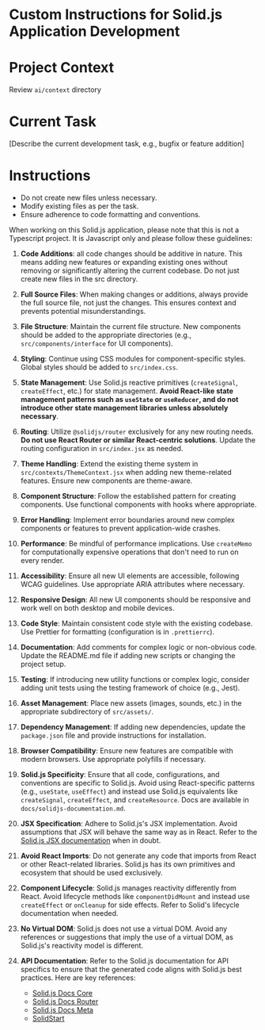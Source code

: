 # Custom Instructions for Solid.js Application Development

# Project Context

Review `ai/context` directory

# Current Task

[Describe the current development task, e.g., bugfix or feature addition]

# Instructions

- Do not create new files unless necessary.
- Modify existing files as per the task.
- Ensure adherence to code formatting and conventions.

When working on this Solid.js application, please note that this is not a Typescript project. It is Javascript only and please follow these guidelines:

1. **Code Additions**: all code changes should be additive in nature. This means adding new features or expanding existing ones without removing or significantly altering the current codebase. Do not just create new files in the src directory.

2. **Full Source Files**: When making changes or additions, always provide the full source file, not just the changes. This ensures context and prevents potential misunderstandings.

3. **File Structure**: Maintain the current file structure. New components should be added to the appropriate directories (e.g., `src/components/interface` for UI components).

4. **Styling**: Continue using CSS modules for component-specific styles. Global styles should be added to `src/index.css`.

5. **State Management**: Use Solid.js reactive primitives (`createSignal`, `createEffect`, etc.) for state management. **Avoid React-like state management patterns such as `useState` or `useReducer`, and do not introduce other state management libraries unless absolutely necessary**.

6. **Routing**: Utilize `@solidjs/router` exclusively for any new routing needs. **Do not use React Router or similar React-centric solutions**. Update the routing configuration in `src/index.jsx` as needed.

7. **Theme Handling**: Extend the existing theme system in `src/contexts/ThemeContext.jsx` when adding new theme-related features. Ensure new components are theme-aware.

8. **Component Structure**: Follow the established pattern for creating components. Use functional components with hooks where appropriate.

9. **Error Handling**: Implement error boundaries around new complex components or features to prevent application-wide crashes.

10. **Performance**: Be mindful of performance implications. Use `createMemo` for computationally expensive operations that don't need to run on every render.

11. **Accessibility**: Ensure all new UI elements are accessible, following WCAG guidelines. Use appropriate ARIA attributes where necessary.

12. **Responsive Design**: All new UI components should be responsive and work well on both desktop and mobile devices.

13. **Code Style**: Maintain consistent code style with the existing codebase. Use Prettier for formatting (configuration is in `.prettierrc`).

14. **Documentation**: Add comments for complex logic or non-obvious code. Update the README.md file if adding new scripts or changing the project setup.

15. **Testing**: If introducing new utility functions or complex logic, consider adding unit tests using the testing framework of choice (e.g., Jest).

16. **Asset Management**: Place new assets (images, sounds, etc.) in the appropriate subdirectory of `src/assets/`.

17. **Dependency Management**: If adding new dependencies, update the `package.json` file and provide instructions for installation.

18. **Browser Compatibility**: Ensure new features are compatible with modern browsers. Use appropriate polyfills if necessary.

19. **Solid.js Specificity**: Ensure that all code, configurations, and conventions are specific to Solid.js. Avoid using React-specific patterns (e.g., `useState`, `useEffect`) and instead use Solid.js equivalents like `createSignal`, `createEffect`, and `createResource`. Docs are available in `docs/solidjs-documentation.md`.

20. **JSX Specification**: Adhere to Solid.js's JSX implementation. Avoid assumptions that JSX will behave the same way as in React. Refer to the [Solid.js JSX documentation](https://solidjs.com/docs/latest#jsx) when in doubt.

21. **Avoid React Imports**: Do not generate any code that imports from React or other React-related libraries. Solid.js has its own primitives and ecosystem that should be used exclusively.

22. **Component Lifecycle**: Solid.js manages reactivity differently from React. Avoid lifecycle methods like `componentDidMount` and instead use `createEffect` or `onCleanup` for side effects. Refer to Solid's lifecycle documentation when needed.

23. **No Virtual DOM**: Solid.js does not use a virtual DOM. Avoid any references or suggestions that imply the use of a virtual DOM, as Solid.js's reactivity model is different.

24. **API Documentation**: Refer to the Solid.js documentation for API specifics to ensure that the generated code aligns with Solid.js best practices. Here are key references:
    - [Solid.js Docs Core](https://docs.solidjs.com)
    - [Solid.js Docs Router](https://docs.solidjs.com/solid-router)
    - [Solid.js Docs Meta](https://docs.solidjs.com/solid-meta)
    - [SolidStart](https://docs.solidjs.com/solid-start)